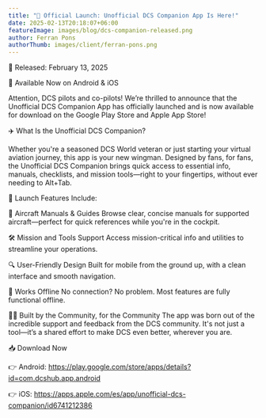 ```yaml
---
title: "🎉 Official Launch: Unofficial DCS Companion App Is Here!"
date: 2025-02-13T20:18:07+06:00
featureImage: images/blog/dcs-companion-released.png
author: Ferran Pons
authorThumb: images/client/ferran-pons.png
---
```


📅 Released: February 13, 2025

📱 Available Now on Android & iOS

Attention, DCS pilots and co-pilots!
We’re thrilled to announce that the Unofficial DCS Companion App has officially launched and is now available for download on the Google Play Store and Apple App Store!

✈️ What Is the Unofficial DCS Companion?

Whether you're a seasoned DCS World veteran or just starting your virtual aviation journey, this app is your new wingman. Designed by fans, for fans, the Unofficial DCS Companion brings quick access to essential info, manuals, checklists, and mission tools—right to your fingertips, without ever needing to Alt+Tab.

🚀 Launch Features Include:

📘 Aircraft Manuals & Guides
Browse clear, concise manuals for supported aircraft—perfect for quick references while you're in the cockpit.

🛠️ Mission and Tools Support
Access mission-critical info and utilities to streamline your operations.

🔍 User-Friendly Design
Built for mobile from the ground up, with a clean interface and smooth navigation.

📲 Works Offline
No connection? No problem. Most features are fully functional offline.

🧑‍✈️ Built by the Community, for the Community
The app was born out of the incredible support and feedback from the DCS community. It's not just a tool—it’s a shared effort to make DCS even better, wherever you are.

📥 Download Now

👉 Android: https://play.google.com/store/apps/details?id=com.dcshub.app.android

👉 iOS: https://apps.apple.com/es/app/unofficial-dcs-companion/id6741212386
